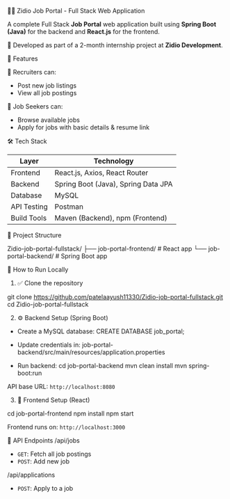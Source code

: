 🧑‍💼 Zidio Job Portal - Full Stack Web Application

A complete Full Stack **Job Portal** web application built using **Spring Boot (Java)** for the backend and **React.js** for the frontend.

🚀 Developed as part of a 2-month internship project at **Zidio Development**.

📌 Features

🔹 Recruiters can:
- Post new job listings  
- View all job postings  

🔹 Job Seekers can:
- Browse available jobs  
- Apply for jobs with basic details & resume link  

🛠️ Tech Stack

| Layer        | Technology         |
|--------------|--------------------|
| Frontend     | React.js, Axios, React Router |
| Backend      | Spring Boot (Java), Spring Data JPA |
| Database     | MySQL              |
| API Testing  | Postman            |
| Build Tools  | Maven (Backend), npm (Frontend) |

📂 Project Structure

Zidio-job-portal-fullstack/
├── job-portal-frontend/     # React app
└── job-portal-backend/      # Spring Boot app

🚀 How to Run Locally

1. ✅ Clone the repository

git clone https://github.com/patelaayush11330/Zidio-job-portal-fullstack.git
cd Zidio-job-portal-fullstack

2. ⚙️ Backend Setup (Spring Boot)

* Create a MySQL database:
CREATE DATABASE job_portal;

* Update credentials in:
job-portal-backend/src/main/resources/application.properties

* Run backend:
cd job-portal-backend
mvn clean install
mvn spring-boot:run

API base URL: `http://localhost:8080`

3. 🎨 Frontend Setup (React)

cd job-portal-frontend
npm install
npm start

Frontend runs on: `http://localhost:3000`

🔗 API Endpoints
/api/jobs
* `GET`: Fetch all job postings
* `POST`: Add new job

/api/applications
* `POST`: Apply to a job


